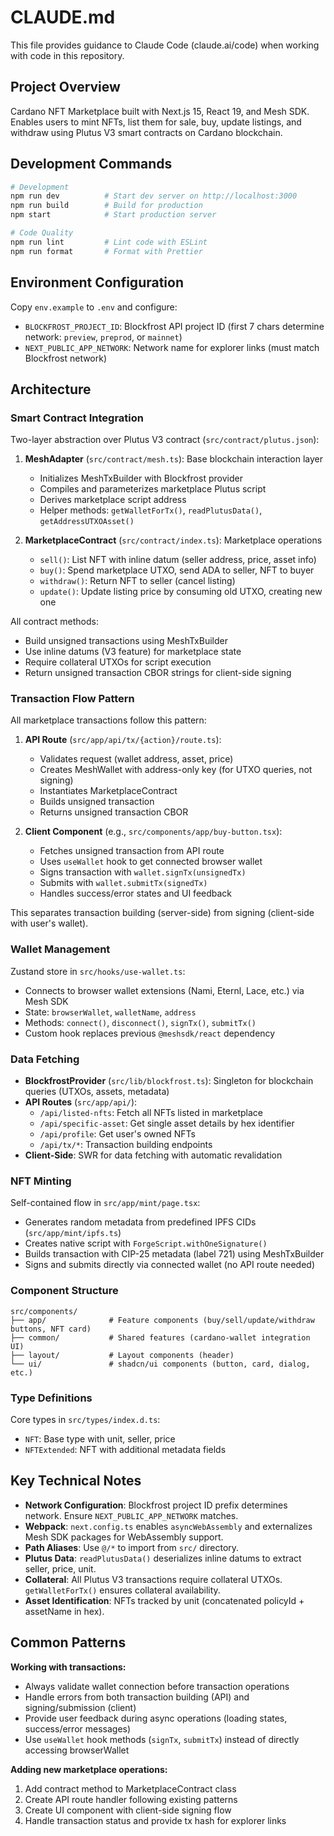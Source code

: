 # CLAUDE.md

This file provides guidance to Claude Code (claude.ai/code) when working with code in this repository.

## Project Overview

Cardano NFT Marketplace built with Next.js 15, React 19, and Mesh SDK. Enables users to mint NFTs, list them for sale, buy, update listings, and withdraw using Plutus V3 smart contracts on Cardano blockchain.

## Development Commands

```bash
# Development
npm run dev          # Start dev server on http://localhost:3000
npm run build        # Build for production
npm start            # Start production server

# Code Quality
npm run lint         # Lint code with ESLint
npm run format       # Format with Prettier
```

## Environment Configuration

Copy `env.example` to `.env` and configure:
- `BLOCKFROST_PROJECT_ID`: Blockfrost API project ID (first 7 chars determine network: `preview`, `preprod`, or `mainnet`)
- `NEXT_PUBLIC_APP_NETWORK`: Network name for explorer links (must match Blockfrost network)

## Architecture

### Smart Contract Integration

Two-layer abstraction over Plutus V3 contract (`src/contract/plutus.json`):

1. **MeshAdapter** (`src/contract/mesh.ts`): Base blockchain interaction layer
   - Initializes MeshTxBuilder with Blockfrost provider
   - Compiles and parameterizes marketplace Plutus script
   - Derives marketplace script address
   - Helper methods: `getWalletForTx()`, `readPlutusData()`, `getAddressUTXOAsset()`

2. **MarketplaceContract** (`src/contract/index.ts`): Marketplace operations
   - `sell()`: List NFT with inline datum (seller address, price, asset info)
   - `buy()`: Spend marketplace UTXO, send ADA to seller, NFT to buyer
   - `withdraw()`: Return NFT to seller (cancel listing)
   - `update()`: Update listing price by consuming old UTXO, creating new one

All contract methods:
- Build unsigned transactions using MeshTxBuilder
- Use inline datums (V3 feature) for marketplace state
- Require collateral UTXOs for script execution
- Return unsigned transaction CBOR strings for client-side signing

### Transaction Flow Pattern

All marketplace transactions follow this pattern:

1. **API Route** (`src/app/api/tx/{action}/route.ts`):
   - Validates request (wallet address, asset, price)
   - Creates MeshWallet with address-only key (for UTXO queries, not signing)
   - Instantiates MarketplaceContract
   - Builds unsigned transaction
   - Returns unsigned transaction CBOR

2. **Client Component** (e.g., `src/components/app/buy-button.tsx`):
   - Fetches unsigned transaction from API route
   - Uses `useWallet` hook to get connected browser wallet
   - Signs transaction with `wallet.signTx(unsignedTx)`
   - Submits with `wallet.submitTx(signedTx)`
   - Handles success/error states and UI feedback

This separates transaction building (server-side) from signing (client-side with user's wallet).

### Wallet Management

Zustand store in `src/hooks/use-wallet.ts`:
- Connects to browser wallet extensions (Nami, Eternl, Lace, etc.) via Mesh SDK
- State: `browserWallet`, `walletName`, `address`
- Methods: `connect()`, `disconnect()`, `signTx()`, `submitTx()`
- Custom hook replaces previous `@meshsdk/react` dependency

### Data Fetching

- **BlockfrostProvider** (`src/lib/blockfrost.ts`): Singleton for blockchain queries (UTXOs, assets, metadata)
- **API Routes** (`src/app/api/`):
  - `/api/listed-nfts`: Fetch all NFTs listed in marketplace
  - `/api/specific-asset`: Get single asset details by hex identifier
  - `/api/profile`: Get user's owned NFTs
  - `/api/tx/*`: Transaction building endpoints
- **Client-Side**: SWR for data fetching with automatic revalidation

### NFT Minting

Self-contained flow in `src/app/mint/page.tsx`:
- Generates random metadata from predefined IPFS CIDs (`src/app/mint/ipfs.ts`)
- Creates native script with `ForgeScript.withOneSignature()`
- Builds transaction with CIP-25 metadata (label 721) using MeshTxBuilder
- Signs and submits directly via connected wallet (no API route needed)

### Component Structure

```
src/components/
├── app/              # Feature components (buy/sell/update/withdraw buttons, NFT card)
├── common/           # Shared features (cardano-wallet integration UI)
├── layout/           # Layout components (header)
└── ui/               # shadcn/ui components (button, card, dialog, etc.)
```

### Type Definitions

Core types in `src/types/index.d.ts`:
- `NFT`: Base type with unit, seller, price
- `NFTExtended`: NFT with additional metadata fields

## Key Technical Notes

- **Network Configuration**: Blockfrost project ID prefix determines network. Ensure `NEXT_PUBLIC_APP_NETWORK` matches.
- **Webpack**: `next.config.ts` enables `asyncWebAssembly` and externalizes Mesh SDK packages for WebAssembly support.
- **Path Aliases**: Use `@/*` to import from `src/` directory.
- **Plutus Data**: `readPlutusData()` deserializes inline datums to extract seller, price, unit.
- **Collateral**: All Plutus V3 transactions require collateral UTXOs. `getWalletForTx()` ensures collateral availability.
- **Asset Identification**: NFTs tracked by unit (concatenated policyId + assetName in hex).

## Common Patterns

**Working with transactions:**
- Always validate wallet connection before transaction operations
- Handle errors from both transaction building (API) and signing/submission (client)
- Provide user feedback during async operations (loading states, success/error messages)
- Use `useWallet` hook methods (`signTx`, `submitTx`) instead of directly accessing browserWallet

**Adding new marketplace operations:**
1. Add contract method to MarketplaceContract class
2. Create API route handler following existing patterns
3. Create UI component with client-side signing flow
4. Handle transaction status and provide tx hash for explorer links
